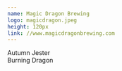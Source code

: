 ```yaml
---
name: Magic Dragon Brewing
logo: magicdragon.jpeg
height: 120px
link: //www.magicdragonbrewing.com
---
```

<ul style="list-style-type:none; margin:0; padding:0;">
  <li>Autumn Jester</li>
  <li>Burning Dragon</li>
</ul>

